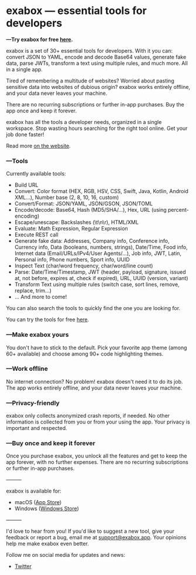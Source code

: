 # exabox — essential tools for developers

**—Try exabox for free [here](https://tools.exabox.app/).**

exabox is a set of 30+ essential tools for developers. With it you can: convert JSON to YAML, encode and decode Base64 values, generate fake data, parse JWTs, transform a text using multiple rules, and much more. All in a single app.

Tired of remembering a multitude of websites? Worried about pasting sensitive data into websites of dubious origin? exabox works entirely offline, and your data never leaves your machine.

There are no recurring subscriptions or further in-app purchases. Buy the app once and keep it forever.

exabox has all the tools a developer needs, organized in a single workspace. Stop wasting hours searching for the right tool online. Get your job done faster!

Read more [on the website](https://exabox.app/).

### —Tools

Currently available tools:

- Build URL
- Convert: Color format (HEX, RGB, HSV, CSS, Swift, Java, Kotlin, Android XML...), Number base (2, 8, 10, 16, custom)
- Convert/Format: JSON/YAML, JSON/GSON, JSON/TOML
- Encode/decode: Base64, Hash (MD5/SHA/...), Hex, URL (using percent-encoding)
- Escape/unescape: Backslashes (\t\n\r), HTML/XML
- Evaluate: Math Expression, Regular Expression
- Execute REST call
- Generate fake data: Addresses, Company info, Conference info, Currency info, Data (booleans, numbers, strings), Date/Time, Food info, Internet data (Email/URLs/IPv4/User Agents/...), Job info, JWT, Latin, Personal info, Phone numbers, Sport info, UUID
- Inspect Text (char/word frequency, char/word/line count)
- Parse: Date/Time/Timestamp, JWT (header, payload, signature, issued at, not before, expires at, check if expired), URL, UUID (version, variant)
- Transform Text using multiple rules (switch case, sort lines, remove, replace, trim...)
- ... And more to come!

You can also search the tools to quickly find the one you are looking for.

You can try the tools for free [here](https://tools.exabox.app/).

### —Make exabox yours

You don't have to stick to the default. Pick your favorite app theme (among 60+ available) and choose among 90+ code highlighting themes.

### —Work offline

No internet connection? No problem! exabox doesn't need it to do its job. The app works entirely offline, and your data never leaves your machine. 

### —Privacy-friendly

exabox only collects anonymized crash reports, if needed. No other information is collected from you or from your using the app. Your privacy is important and respected.

### —Buy once and keep it forever

Once you purchase exabox, you unlock all the features and get to keep the app forever, with no further expenses. There are no recurring subscriptions or further in-app purchases.

———

exabox is available for:

- macOS ([App Store](https://apps.apple.com/us/app/exabox-developer-survival-kit/id1577374289))
- Windows ([Windows Store](https://www.microsoft.com/en-ie/p/exabox-developer-survival-kit/9nzlp7h4kxck?rtc=1&activetab=pivot:overviewtab))

———

I'd love to hear from you! If you'd like to suggest a new tool, give your feedback or report a bug, email me at support@exabox.app. Your opinions help me make exabox even better.

Follow me on social media for updates and news:
- [Twitter](https://twitter.com/albemala)
